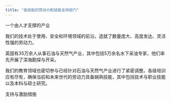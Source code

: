 ```yaml
---
title: "高技能的劳动力和技能支持部门"
---
```


一个由人才支撑的产业

我们的技术处于使用、安全和环境领域的前沿，造就了数量庞大、高度发达、灵活性强的劳动力。

英国有35万余人从事石油与天然气产业，其中包括5万余名水下采油专家，他们率先开展了深海勘探与开采。

我们的教育领域也密切参与已经针对石油与天然气产业进行了紧密调整。各级培训应有尽有，确保当前和未来世代的劳动力具备娴熟技能，其中包括技术与职业技能以及本科与硕士研究。    

支持与激励措施
